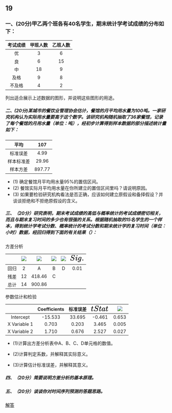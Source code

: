 ## 19
### 一、(20分)甲乙两个班各有40名学生，期末统计学考试成绩的分布如下：

|考试成绩	|甲班人数|	乙班人数|
|:---:|:---:|:---:|
|优|3|6|
|良|6|15|
|中|18|9|
|及格|9|8|
|不及格|4|2|

列出适合展示上述数据的图形，并说明这些图形的用途。

##### 二、(20分)某城市的餐饮业管理协会估计，餐馆的月平均用水量为100吨。一家研究机构认为实际用水量要高于这个数字。该研究机构随机抽取了36家餐馆，记录了每个餐馆的月用水量（单位：吨），经初步计算得到样本数据的部分描述统计量如下：

|平均|107|
|:-:|:-:|
|标准误差|4.99|
|样本标准差|29.96|
|样本方差|897.77|

- (1) 确定餐馆月平均用水量95%的置信区间。
- (2) 餐馆实际月平均用水量在你所建立的置信区间里吗？请说明原因。
- (3) 如果要检验研究机构看法是否正确，应该如何建立原假设和备择假设？并谈谈拒绝和不拒绝原假设的含义。

##### 三、（20分）研究表明，期末考试成绩的高低与概率统计的考试成绩密切相关，而且与期末复习时间的多少也有很强的关系。根据随机抽取的15名学生的一个样本，得到统计学考试分数、概率统计的考试分数和期末统计学的复习时间（单位：小时）数据，经回归得到下面的有关结果（）：
方差分析

||![](../images/df.png)|![](../images/SS.png)|![](../images/MS.png)|![](../images/F.png)|![](../images/Sig..png)|
|:-:|:-:|:-:|:-:|:-:|:-:|
|回归|2|A|B|D|0.01|
|残差|12|418.46|C|		
|总计|14|900.86|		
	
参数估计和检验

||Coefficients|标准误差|![](../images/tStat.png)|![](../images/P-value.png)|
|:-:|:-:|:-:|:-:|:-:|
|Intercept|-15.533|33.695|-0.461|0.653|
|X Variable 1|0.703|0.203|3.465|0.005|
|X Variable 2|1.710|0.676|2.527|0.027|

- (1)计算出方差分析表中A、B、C、D单元格的数值。

- (2)计算判定系数，并解释其实际意义。

- (3)计算估计标准误差，并解释其意义。

##### 四、（20分）简要说明方差分析的基本原理。

##### 五、（20分）谈谈你对时间序列预测的答题思路。


[解答](https://wenku.baidu.com/view/f3a2c1bcfbb069dc5022aaea998fcc22bdd14343?fromShare=1&pn=51)



